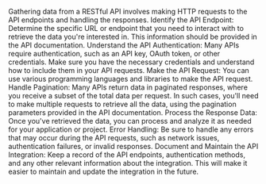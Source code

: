 Gathering data from a RESTful API involves making HTTP requests to the API endpoints and handling the responses.
Identify the API Endpoint: Determine the specific URL or endpoint that you need to interact with to retrieve the data you're interested in. This information should be provided in the API documentation.
Understand the API Authentication: Many APIs require authentication, such as an API key, OAuth token, or other credentials. Make sure you have the necessary credentials and understand how to include them in your API requests.
Make the API Request: You can use various programming languages and libraries to make the API request. 
Handle Pagination: Many APIs return data in paginated responses, where you receive a subset of the total data per request. In such cases, you'll need to make multiple requests to retrieve all the data, using the pagination parameters provided in the API documentation.
Process the Response Data: Once you've retrieved the data, you can process and analyze it as needed for your application or project.
Error Handling: Be sure to handle any errors that may occur during the API requests, such as network issues, authentication failures, or invalid responses.
Document and Maintain the API Integration: Keep a record of the API endpoints, authentication methods, and any other relevant information about the integration. This will make it easier to maintain and update the integration in the future.
